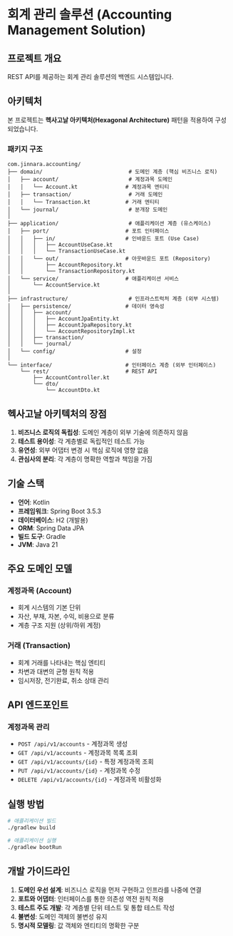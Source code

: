 # 회계 관리 솔루션 (Accounting Management Solution)

## 프로젝트 개요
REST API를 제공하는 회계 관리 솔루션의 백엔드 시스템입니다.

## 아키텍처
본 프로젝트는 **헥사고날 아키텍처(Hexagonal Architecture)** 패턴을 적용하여 구성되었습니다.

### 패키지 구조

```
com.jinnara.accounting/
├── domain/                           # 도메인 계층 (핵심 비즈니스 로직)
│   ├── account/                      # 계정과목 도메인
│   │   └── Account.kt               # 계정과목 엔티티
│   ├── transaction/                  # 거래 도메인
│   │   └── Transaction.kt           # 거래 엔티티
│   └── journal/                      # 분개장 도메인
│
├── application/                      # 애플리케이션 계층 (유스케이스)
│   ├── port/                        # 포트 인터페이스
│   │   ├── in/                      # 인바운드 포트 (Use Case)
│   │   │   ├── AccountUseCase.kt
│   │   │   └── TransactionUseCase.kt
│   │   └── out/                     # 아웃바운드 포트 (Repository)
│   │       ├── AccountRepository.kt
│   │       └── TransactionRepository.kt
│   └── service/                     # 애플리케이션 서비스
│       └── AccountService.kt
│
├── infrastructure/                   # 인프라스트럭처 계층 (외부 시스템)
│   ├── persistence/                 # 데이터 영속성
│   │   ├── account/
│   │   │   ├── AccountJpaEntity.kt
│   │   │   ├── AccountJpaRepository.kt
│   │   │   └── AccountRepositoryImpl.kt
│   │   ├── transaction/
│   │   └── journal/
│   └── config/                      # 설정
│
└── interface/                       # 인터페이스 계층 (외부 인터페이스)
    └── rest/                        # REST API
        ├── AccountController.kt
        └── dto/
            └── AccountDto.kt
```

## 헥사고날 아키텍처의 장점

1. **비즈니스 로직의 독립성**: 도메인 계층이 외부 기술에 의존하지 않음
2. **테스트 용이성**: 각 계층별로 독립적인 테스트 가능
3. **유연성**: 외부 어댑터 변경 시 핵심 로직에 영향 없음
4. **관심사의 분리**: 각 계층이 명확한 역할과 책임을 가짐

## 기술 스택

- **언어**: Kotlin
- **프레임워크**: Spring Boot 3.5.3
- **데이터베이스**: H2 (개발용)
- **ORM**: Spring Data JPA
- **빌드 도구**: Gradle
- **JVM**: Java 21

## 주요 도메인 모델

### 계정과목 (Account)
- 회계 시스템의 기본 단위
- 자산, 부채, 자본, 수익, 비용으로 분류
- 계층 구조 지원 (상위/하위 계정)

### 거래 (Transaction)
- 회계 거래를 나타내는 핵심 엔티티
- 차변과 대변의 균형 원칙 적용
- 임시저장, 전기완료, 취소 상태 관리

## API 엔드포인트

### 계정과목 관리
- `POST /api/v1/accounts` - 계정과목 생성
- `GET /api/v1/accounts` - 계정과목 목록 조회
- `GET /api/v1/accounts/{id}` - 특정 계정과목 조회
- `PUT /api/v1/accounts/{id}` - 계정과목 수정
- `DELETE /api/v1/accounts/{id}` - 계정과목 비활성화

## 실행 방법

```bash
# 애플리케이션 빌드
./gradlew build

# 애플리케이션 실행
./gradlew bootRun
```

## 개발 가이드라인

1. **도메인 우선 설계**: 비즈니스 로직을 먼저 구현하고 인프라를 나중에 연결
2. **포트와 어댑터**: 인터페이스를 통한 의존성 역전 원칙 적용
3. **테스트 주도 개발**: 각 계층별 단위 테스트 및 통합 테스트 작성
4. **불변성**: 도메인 객체의 불변성 유지
5. **명시적 모델링**: 값 객체와 엔티티의 명확한 구분
